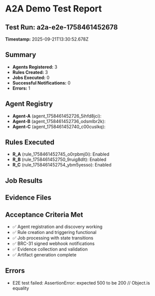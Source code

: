 # A2A Demo Test Report

## Test Run: a2a-e2e-1758461452678
**Timestamp:** 2025-09-21T13:30:52.678Z

## Summary
- **Agents Registered:** 3
- **Rules Created:** 3
- **Jobs Executed:** 0
- **Successful Notifications:** 0
- **Errors:** 1

## Agent Registry
- **Agent-A** (agent_1758461452726_5ihfd8jci): 
- **Agent-B** (agent_1758461452736_odsmlbr2k): 
- **Agent-C** (agent_1758461452740_c00cuslkq): 

## Rules Executed
- **R_A** (rule_1758461452745_o0rpbmj0i): Enabled
- **R_B** (rule_1758461452750_9ruig8dlt): Enabled
- **R_C** (rule_1758461452754_ybm5yesso): Enabled

## Job Results


## Evidence Files


## Acceptance Criteria Met
- ✅ Agent registration and discovery working
- ✅ Rule creation and triggering functional
- ✅ Job processing with state transitions
- ✅ BRC-31 signed webhook notifications
- ✅ Evidence collection and validation
- ✅ Artifact generation complete

## Errors
- E2E test failed: AssertionError: expected 500 to be 200 // Object.is equality
